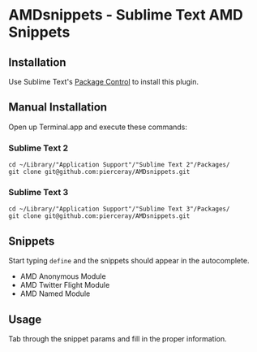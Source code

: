 # AMDsnippets - Sublime Text AMD Snippets


## Installation

Use Sublime Text's [Package Control](https://sublime.wbond.net/installation) to install this plugin.

## Manual Installation

Open up Terminal.app and execute these commands:

### Sublime Text 2

	cd ~/Library/"Application Support"/"Sublime Text 2"/Packages/
	git clone git@github.com:pierceray/AMDsnippets.git

### Sublime Text 3

	cd ~/Library/"Application Support"/"Sublime Text 3"/Packages/
	git clone git@github.com:pierceray/AMDsnippets.git

## Snippets
Start typing `define` and the snippets should appear in the autocomplete.

* AMD Anonymous Module
* AMD Twitter Flight Module
* AMD Named Module

## Usage
Tab through the snippet params and fill in the proper information.


